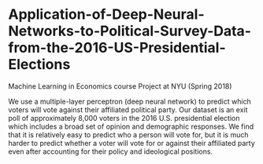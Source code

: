 # Application-of-Deep-Neural-Networks-to-Political-Survey-Data-from-the-2016-US-Presidential-Elections
Machine Learning in Economics course Project at NYU (Spring 2018)

We use a multiple-layer perceptron (deep neural network) to predict which voters
will vote against their affiliated political party. Our dataset is an exit poll of approximately 
8,000 voters in the 2016 U.S. presidential election which includes a broad set
of opinion and demographic responses. We find that it is relatively easy to predict
who a person will vote for, but it is much harder to predict whether a voter will
vote for or against their affiliated party even after accounting for their policy and
ideological positions.
